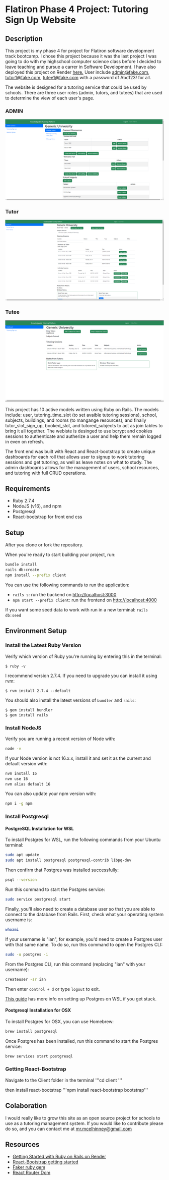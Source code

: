 # Flatiron Phase 4 Project: Tutoring Sign Up Website

## Description

This project is my phase 4 for project for Flatiron software development track bootcamp. I chose this project because it was the last project I was going to do with my highschool computer science class before I decided to leave teaching and pursue a carrer in Software Development. I have also deployed this project on Render [here.](https://knowledgeable-tutoring-platform.onrender.com)
User include admin@fake.com, tutor1@fake.com, tutee1@fake.com with a password of Abc123! for all.

The website is designed for a tutoring service that could be used by schools. There are three user roles (admin, tutors, and tutees) that are used to determine the view of each user's page.

### ADMIN

![Admin dashboard view](/README_IMAGES/admin_dashboard.png)

### Tutor

![Tutor dashboard view](/README_IMAGES/tutor_dashboard.png)

### Tutee

![Tutee dashboard view](/README_IMAGES/tutee_dashboard.png)

This project has 10 active models written using Ruby on Rails. The models include: user, tutoring_time_slot (to set avaible tutoring sessions), school, subjects, buildings, and rooms (to mangange resources), and finally tutor_slot_sign_up, booked_slot, and tutored_subjects to act as join tables to bring it all together. The webiste is desinged to use bcrypt and cookies sessions to authenticate and autherize a user and help them remain logged in even on refresh.

The front end was built with React and React-bootstrap to create unique dashboards for each roll that allows user to signup to work tutoring sessions and get tutoring, as well as leave notes on what to study. The admin dashboards allows for the management of users, school resources, and tutoring with full CRUD operations.

## Requirements

- Ruby 2.7.4
- NodeJS (v16), and npm
- Postgresql
- React-bootstrap for front end css

## Setup

After you clone or fork the repository.

When you're ready to start building your project, run:

```sh
bundle install
rails db:create
npm install --prefix client
```

You can use the following commands to run the application:

- `rails s`: run the backend on [http://localhost:3000](http://localhost:3000)
- `npm start --prefix client`: run the frontend on
  [http://localhost:4000](http://localhost:4000)


If you want some seed data to work with run in a new terminal:
```rails db:seed```

## Environment Setup

### Install the Latest Ruby Version

Verify which version of Ruby you're running by entering this in the terminal:

```console
$ ruby -v
```

I recommend version 2.7.4. If you need to upgrade you can install it using rvm:

```console
$ rvm install 2.7.4 --default
```

You should also install the latest versions of `bundler` and `rails`:

```console
$ gem install bundler
$ gem install rails
```

### Install NodeJS

Verify you are running a recent version of Node with:

```sh
node -v
```

If your Node version is not 16.x.x, install it and set it as the current and
default version with:

```sh
nvm install 16
nvm use 16
nvm alias default 16
```

You can also update your npm version with:

```sh
npm i -g npm
```

### Install Postgresql

#### PostgreSQL Installation for WSL

To install Postgres for WSL, run the following commands from your Ubuntu terminal:

```sh
sudo apt update
sudo apt install postgresql postgresql-contrib libpq-dev
```

Then confirm that Postgres was installed successfully:

```sh
psql --version
```

Run this command to start the Postgres service:

```sh
sudo service postgresql start
```

Finally, you'll also need to create a database user so that you are able to
connect to the database from Rails. First, check what your operating system
username is:

```sh
whoami
```

If your username is "ian", for example, you'd need to create a Postgres user
with that same name. To do so, run this command to open the Postgres CLI:

```sh
sudo -u postgres -i
```

From the Postgres CLI, run this command (replacing "ian" with your username):

```sh
createuser -sr ian
```

Then enter `control + d` or type `logout` to exit.

[This guide][postgresql wsl] has more info on setting up Postgres on WSL if you
get stuck.

[postgresql wsl]: https://docs.microsoft.com/en-us/windows/wsl/tutorials/wsl-database#install-postgresql

#### Postgresql Installation for OSX

To install Postgres for OSX, you can use Homebrew:

```sh
brew install postgresql
```

Once Postgres has been installed, run this command to start the Postgres
service:

```sh
brew services start postgresql
```

### Getting React-Bootstrap

Navigate to the Client folder in the terminal
'''cd client '''

then install react-bootstrap
'''npm install react-bootstrap bootstrap'''

## Colaboration
I would really like to grow this site as an open source project for schools to use as a tutoring management system. If you would like to contribute please do so, and you can contact me at mr.mcelhinney@gmail.com


## Resources

- [Getting Started with Ruby on Rails on Render](https://render.com/docs/deploy-rails)
- [React-Bootstrap getting started](https://react-bootstrap.github.io/getting-started/introduction)
- [Faker ruby gem](https://github.com/faker-ruby/faker)
- [React Router Dom](https://reactrouter.com/en/main)
